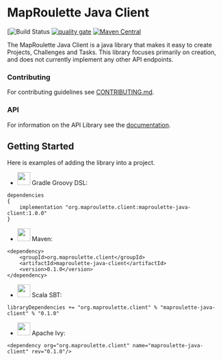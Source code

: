 # MapRoulette Java Client

[![Build Status](https://github.com/osmlab/maproulette-java-client/workflows/build.yml/badge.svg)
[![quality gate](https://sonarcloud.io/api/project_badges/measure?project=org.maproulette.client%3Amaproulette-java-client&metric=alert_status)](https://sonarcloud.io/dashboard?id=org.maproulette.client%3Amaproulette-java-client)
[![Maven Central](https://img.shields.io/maven-central/v/org.maproulette.client/maproulette-java-client.svg?label=Maven%20Central)](https://search.maven.org/search?q=g:%22org.maproulette.client%22%20AND%20a:%22maproulette-java-client%22)

The MapRoulette Java Client is a java library that makes it easy to create Projects, Challenges and Tasks. This library focuses primarily on creation, and does not currently implement any other API endpoints.

### Contributing

For contributing guidelines see [CONTRIBUTING.md](CONTRIBUTING.md).

### API

For information on the API Library see the [documentation](docs/using.md).

## Getting Started

Here is examples of adding the library into a project.

- <img src="https://search.maven.org/assets/images/gradle.png" width="30" height="30"/> Gradle Groovy DSL:
```
dependencies
{
    implementation "org.maproulette.client:maproulette-java-client:1.0.0"
}
```

- <img src="https://search.maven.org/assets/images/mvn.png" width="30" height="30"/> Maven:
```
<dependency>
    <groupId>org.maproulette.client</groupId>
    <artifactId>maproulette-java-client</artifactId>
    <version>0.1.0</version>
</dependency>
```

- <img src="https://search.maven.org/assets/images/sbt.svg" width="30" height="30"/> Scala SBT:
```
libraryDependencies += "org.maproulette.client" % "maproulette-java-client" % "0.1.0"
```

- <img src="https://search.maven.org/assets/images/ivy.png" width="30" height="30"/> Apache Ivy:
```
<dependency org="org.maproulette.client" name="maproulette-java-client" rev="0.1.0"/>
```

